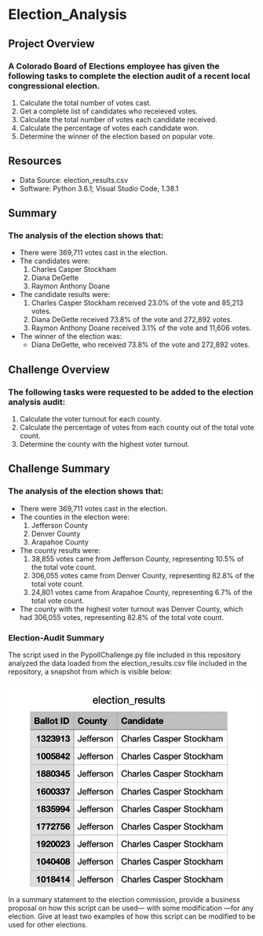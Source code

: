 # Election_Analysis

## Project Overview

### A Colorado Board of Elections employee has given the following tasks to complete the election audit of a recent local congressional election. 

1. Calculate the total number of votes cast. 
2. Get a complete list of candidates who receieved votes. 
3. Calculate the total number of votes each candidate received. 
4. Calculate the percentage of votes each candidate won. 
5. Determine the winner of the election based on popular vote. 

## Resources
- Data Source: election_results.csv
- Software: Python 3.6.1; Visual Studio Code, 1.38.1 

## Summary 
### The analysis of the election shows that: 
- There were 369,711 votes cast in the election. 
- The candidates were: 
  1. Charles Casper Stockham
  2. Diana DeGette
  3. Raymon Anthony Doane
- The candidate results were: 
  1. Charles Casper Stockham received 23.0% of the vote and 85,213 votes. 
  2. Diana DeGette received 73.8% of the vote and 272,892 votes.
  3. Raymon Anthony Doane received 3.1% of the vote and 11,606 votes.
- The winner of the election was: 
  - Diana DeGette, who received 73.8% of the vote and 272,892 votes. 
  
## Challenge Overview
### The following tasks were requested to be added to the election analysis audit: 

1. Calculate the voter turnout for each county.
2. Calculate the percentage of votes from each county out of the total vote count. 
3. Determine the county with the highest voter turnout. 

## Challenge Summary
### The analysis of the election shows that: 
- There were 369,711 votes cast in the election. 
- The counties in the election were: 
  1. Jefferson County
  2. Denver County
  3. Arapahoe County 
- The county results were: 
  1. 38,855 votes came from Jefferson County, representing 10.5% of the total vote count. 
  2. 306,055 votes came from Denver County, representing 82.8% of the total vote count. 
  3. 24,801 votes came from Arapahoe County, representing 6.7% of the total vote count. 
- The county with the highest voter turnout was Denver County, which had 306,055 votes, representing 82.8% of the total vote count. 

### Election-Audit Summary
The script used in the PypollChallenge.py file included in this repository analyzed the data loaded from the election_results.csv file included in the repository, a snapshot from which is visible below:

 ![Screen_shot_election_results](Resources/Screen_shot_election_results.png)
 
  In a summary statement to the election commission, provide a business proposal on how this script can be used— with some modification —for any election. Give at least two examples of how this script can be modified to be used for other elections.
